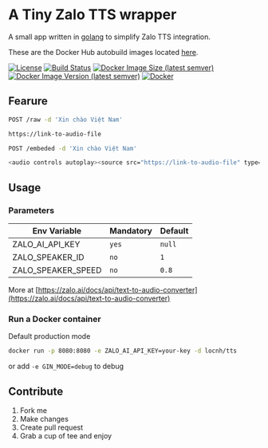 # A Tiny Zalo TTS wrapper
A small app written in [golang](https://golang.org) to simplify Zalo TTS integration.

These are the Docker Hub autobuild images located [here](https://hub.docker.com/r/locnh/tts/).

[![License](https://img.shields.io/github/license/locnh/tts)](/LICENSE)
[![Build Status](https://travis-ci.com/locnh/tts.svg?branch=master)](https://travis-ci.com/locnh/tts)
[![Docker Image Size (latest semver)](https://img.shields.io/docker/image-size/locnh/tts?sort=semver)](/Dockerfile)
[![Docker Image Version (latest semver)](https://img.shields.io/docker/v/locnh/tts?sort=semver)](/Dockerfile)
[![Docker](https://img.shields.io/docker/pulls/locnh/tts)](https://hub.docker.com/r/locnh/tts)

## Fearure

```bash
POST /raw -d 'Xin chào Việt Nam'

https://link-to-audio-file
```

```bash
POST /embeded -d 'Xin chào Việt Nam'

<audio controls autoplay><source src="https://link-to-audio-file" type="audio/mpeg"></audio>
```

## Usage
### Parameters
| Env Variable       | Mandatory | Default |
|--------------------|-----------|---------|
| ZALO_AI_API_KEY    | `yes`     | `null`  |
| ZALO_SPEAKER_ID    | `no`      | `1`     |
| ZALO_SPEAKER_SPEED | `no`      | `0.8`   |

More at [https://zalo.ai/docs/api/text-to-audio-converter](https://zalo.ai/docs/api/text-to-audio-converter)

### Run a Docker container

Default production mode

```sh
docker run -p 8080:8080 -e ZALO_AI_API_KEY=your-key -d locnh/tts
```

or add `-e GIN_MODE=debug` to debug

## Contribute
1. Fork me
2. Make changes
3. Create pull request
4. Grab a cup of tee and enjoy